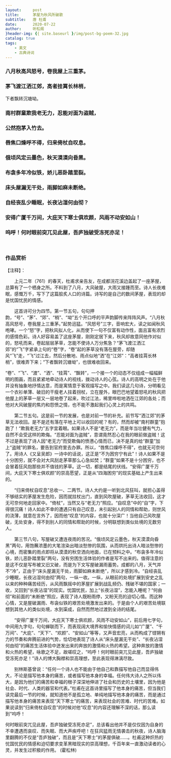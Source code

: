 ```yaml
---
layout:     post
title:      茅屋为秋风所破歌
subtitle:   唐 杜甫
date:       2020-07-22
author:     听松阁
}header-img: {{ site.baseurl }/img/post-bg-poem-32.jpg
catalog: true
tags:
    - 美文
    - 古典诗词
---
```


### 八月秋高风怒号，卷我屋上三重茅。
### 茅飞渡江洒江郊，高者挂罥长林梢，
下者飘转沉塘坳。

### 南村群童欺我老无力，忍能对面为盗贼，
### 公然抱茅入竹去。
### 唇焦口燥呼不得，归来倚杖自叹息。
### 俄顷风定云墨色，秋天漠漠向昏黑。
### 布衾多年冷似铁，娇儿恶卧踏里裂。
### 床头屋漏无干处，雨脚如麻未断绝。
### 自经丧乱少睡眠，长夜沾湿何由彻？
### 安得广厦千万间，大庇天下寒士俱欢颜，风雨不动安如山！
### 呜呼！何时眼前突兀见此屋，吾庐独破受冻死亦足！

<br>

### 作品赏析
【注释】：

　　上元二年（761）的春天，杜甫求亲告友，在成都浣花溪边盖起了一座茅屋，总算有了一个栖身之所。不料到了八月，大风破屋，大雨又接踵而至。诗人长夜难眠，感慨万千，写下了这篇脍炙人口的诗篇。诗写的是自己的数间茅屋，表现的却是忧国忧民的情感。
  
　　这首诗可分为四节。第一节五句，句句押韵，“号”、“茅”、“郊”、“梢”、“坳”五个开口呼的平声韵脚传来阵阵风声。“八月秋高风怒号，卷我屋上三重茅。”起势迅猛。“风怒号”三字，音响宏大，读之如闻秋风咆哮。一个“怒”字，把秋风拟人化，从而使下一句不仅富有动作性，面且富有浓烈的感情色彩。诗人好容易盖了这座茅屋，刚刚定居下来，秋风却故意同他作对似的，怒吼而来，卷起层层茅草，怎能不使诗人万分焦急？“茅飞渡江洒江郊”的“飞”字紧承上句的“卷”字，“卷”起的茅草没有落在屋旁，却随风“飞”走，“飞”过江去，然后分散地、雨点似地“洒”在“江郊”：“高者挂罥长林梢”，很难弄下来；“下者飘转沉塘坳”，也很难收回来。
  
  “卷”、“飞”、“渡”、“洒”、“挂罥”、“飘转”，一个接一个的动态不仅组成一幅幅鲜明的图画，而且紧紧地牵动诗人的视线，拨动诗人的心弦。诗人的高明之处在于他并没有抽象地抒情达意，而是寓情意于客观描写之中。我们读这几句诗，分明看见一个衣衫单薄、破旧的干瘦老人拄着拐杖，立在屋外，眼巴巴地望着怒吼的秋风把他屋上的茅草一层又一层地卷了起来，吹过江法，稀里哗啦地洒在江郊的各处；而他对大风破屋的焦灼和怨愤之情，也不能不激起我们心灵上的共鸣。
  
　　第二节五句。这是前一节的发展，也是对前一节的补充。前节写“洒江郊”的茅草无法收回。是不是还有落在平地上可以收回的呢？有的，然而却被“南村群童”抱跑了！“欺我老无力”五字宜着眼。如果诗人不是“老无力”，而是年当壮健有气力，自然不会受这样的欺侮。“忍能对面为盗贼”，意谓竟然忍心在我的眼前做盗贼！这不过是表现了诗人因“老无力”而受欺侮的愤懑心情而已，决不是真的给“群童”加上“盗贼”的罪名，要告到官府里去办罪。所以，“唇焦口燥呼不得”，也就无可奈何了。用诗人《又呈吴郎》一诗中的话说，这正是“不为困穷宁有此”！诗人如果不是十分困穷，就不会对大风刮走茅草那么心急如焚；“群童”如果不是十分困穷，也不会冒着狂风抱那些并不值钱的茅草。这一切，都是结尾的伏线。“安得广厦千万间，大庇天下寒士俱欢颜”的崇高愿望，正是从“四海困穷”的现实基础上产生出来的。
  
　　“归来倚杖自叹息”总收一、二两节。诗人大约是一听到北风狂叫，就担心盖得不够结实的茅屋发生危险，因而就拄杖出门，直到风吹屋破，茅草无法收回，这才无可奈何地走回家中。“倚杖”，当然又与“老无力”照应。“自叹息”中的“自”字，下得很沉痛！诗人如此不幸的遭遇只有自己叹息，未引起别人的同情和帮助，则世风的浇薄，就意在言外了，因而他“叹息”的内容，也就十分深广！当他自己风吹屋破，无处安身，得不到别人的同情和帮助的时候，分明联想到类似处境的无数穷人。
  
　　第三节八句，写屋破又遭连夜雨的苦况。“俄顷风定云墨色，秋天漠漠向昏黑”两句，用饱蘸浓墨的大笔渲染出暗淡愁惨的氛围，从而烘托出诗人暗淡愁惨的心境，而密集的雨点即将从漠漠的秋空洒向地面，已在预料之中。“布衾多年冷似铁，娇儿恶卧踏里裂”两句，没有穷困生活体验的作者是写不出来的。值得注意的是这不仅是写布被又旧又破，而是为下文写屋破漏雨蓄势。成都的八月，天气并不“冷”，正由于“床头屋漏无干处，雨脚如麻未断绝”，所以才感到冷。“自经丧乱少睡眠，长夜沾湿何由彻”两句，一纵一收。一纵，从眼前的处境扩展到安史之乱以来的种种痛苦经历，从风雨飘摇中的茅屋扩展到战乱频仍、残破不堪的国家；一收，又回到“长夜沾湿”的现实。忧国忧民，加上“长夜沾湿”，怎能入睡呢？“何由彻”和前面的“未断绝”照应，表现了诗人既盼雨停，又盼天亮的迫切心情。而这种心情，又是屋破漏雨、布衾似铁的艰苦处境激发出来的。于是由个人的艰苦处境联想到其他人的类似处境，水到渠成，自然而然地过渡到全诗的结尾。
  
　　“安得广厦千万间，大庇天下寒士俱欢颜，风雨不动安如山”，前后用七字句，中间用九字句，句句蝉联而下，而表现阔大境界和愉快情感的词儿如“广厦”、“千万间”、“大庇”、“天下”、“欢颜”、“安如山”等等，又声音宏亮，从而构成了铿锵有力的节奏和奔腾前进的气势，恰切地表现了诗人从“床头屋漏无干处”、“长夜沾湿何由彻”的痛苦生活体验中迸发出来的奔放的激情和火热的希望。这种奔放的激情和火热的希望，咏歌之不足，故嗟叹之，“呜呼！何时眼前突兀见此屋，吾庐独破受冻死亦足！”诗人的博大胸襟和崇高理想，至此表现得淋漓尽致。
  
　　别林斯基曾说：“任何一个诗人也不能由于他自己和靠描写他自己而显得伟大，不论是描写他本身的痛苦，或者描写他本身的幸福。任何伟大诗人之所以伟大，是因为他们的痛苦和幸福的根子深深地伸进了社会和历史的土壤里，因为他是社会、时代、人类的器官和代表。”杜甫在这首诗里描写了他本身的痛苦，但当我们读完最后一节的时候，就知道他不是孤立地、单纯地描写他本身的痛苦，而是通过描写他本身的痛苦来表现“天下寒士”的痛苦，来表现社会的苦难、时代的苦难。如果说读到“归来倚杖自叹息”的时候对他“叹息”的内容还理解不深的话，那么读到“呜呼！
  
  何时眼前突兀见此屋，吾庐独破受冻死亦足”，总该看出他并不是仅仅因为自身的不幸遭遇而哀叹、而失眠、而大声疾呼吧！在狂风猛雨无情袭击的秋夜，诗人脑海里翻腾的不仅是“吾庐独破”，而且是“天下寒士”的茅屋俱破……。杜甫这种炽热的忧国忧民的情感和迫切要求变革黑暗现实的崇高理想，千百年来一直激动读者的心灵，并发生过积极的作用。
(霍松林)
